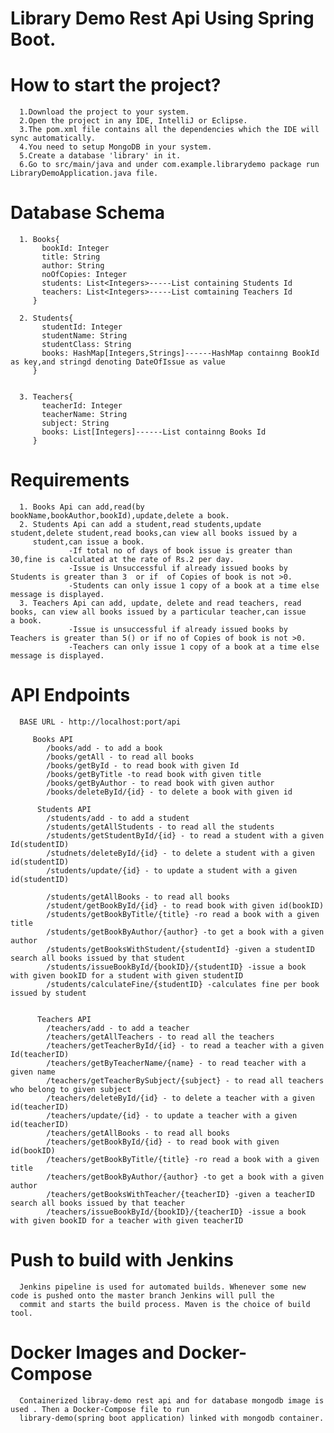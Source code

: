 # Library Demo Rest Api Using Spring Boot.

# How to start the project?
      1.Download the project to your system.
      2.Open the project in any IDE, IntelliJ or Eclipse.
      3.The pom.xml file contains all the dependencies which the IDE will sync automatically.
      4.You need to setup MongoDB in your system.
      5.Create a database 'library' in it.
      6.Go to src/main/java and under com.example.librarydemo package run LibraryDemoApplication.java file.
 
# Database Schema
      1. Books{
           bookId: Integer
           title: String
           author: String
           noOfCopies: Integer
           students: List<Integers>-----List containing Students Id 
           teachers: List<Integers>-----List comtaining Teachers Id   
         }
        
      2. Students{
           studentId: Integer
           studentName: String
           studentClass: String
           books: HashMap[Integers,Strings]------HashMap containng BookId as key,and stringd denoting DateOfIssue as value       
         }  
         
       
      3. Teachers{
           teacherId: Integer
           teacherName: String
           subject: String
           books: List[Integers]------List containng Books Id        
         }    
     
# Requirements
      1. Books Api can add,read(by bookName,bookAuthor,bookId),update,delete a book.
      2. Students Api can add a student,read students,update student,delete student,read books,can view all books issued by a     
         student,can issue a book.
                 -If total no of days of book issue is greater than 30,fine is calculated at the rate of Rs.2 per day.
                 -Issue is Unsuccessful if already issued books by Students is greater than 3  or if  of Copies of book is not >0.
                 -Students can only issue 1 copy of a book at a time else message is displayed.
      3. Teachers Api can add, update, delete and read teachers, read books, can view all books issued by a particular teacher,can issue          a book.
                 -Issue is unsuccessful if already issued books by Teachers is greater than 5() or if no of Copies of book is not >0.
                 -Teachers can only issue 1 copy of a book at a time else message is displayed.
                 
                     
                     
                     
     
# API Endpoints
      BASE URL - http://localhost:port/api

         Books API
            /books/add - to add a book
            /books/getAll - to read all books
            /books/getById - to read book with given Id
            /books/getByTitle -to read book with given title
            /books/getByAuthor - to read book with given author
            /books/deleteById/{id} - to delete a book with given id
           
          Students API
            /students/add - to add a student
            /students/getAllStudents - to read all the students
            /students/getStudentById/{id} - to read a student with a given Id(studentID)
            /studnets/deleteById/{id} - to delete a student with a given id(studentID)
            /students/update/{id} - to update a student with a given id(studentID)
            
            /students/getAllBooks - to read all books
            /student/getBookById/{id} - to read book with given id(bookID)
            /students/getBookByTitle/{title} -ro read a book with a given title
            /students/getBookByAuthor/{author} -to get a book with a given author
            /students/getBooksWithStudent/{studentId} -given a studentID search all books issued by that student
            /students/issueBookById/{bookID}/{studentID} -issue a book with given bookID for a student with given studentID
            /students/calculateFine/{studentID} -calculates fine per book issued by student
            
            
          Teachers API
            /teachers/add - to add a teacher
            /teachers/getAllTeachers - to read all the teachers
            /teachers/getTeacherById/{id} - to read a teacher with a given Id(teacherID)
            /teachers/getByTeacherName/{name} - to read teacher with a given name
            /teachers/getTeacherBySubject/{subject} - to read all teachers who belong to given subject 
            /teachers/deleteById/{id} - to delete a teacher with a given id(teacherID)
            /teachers/update/{id} - to update a teacher with a given id(teacherID)
            /teachers/getAllBooks - to read all books
            /teachers/getBookById/{id} - to read book with given id(bookID)
            /teachers/getBookByTitle/{title} -ro read a book with a given title
            /teachers/getBookByAuthor/{author} -to get a book with a given author
            /teachers/getBooksWithTeacher/{teacherID} -given a teacherID search all books issued by that teacher
            /teachers/issueBookById/{bookID}/{teacherID} -issue a book with given bookID for a teacher with given teacherID


# Push to build with Jenkins
      Jenkins pipeline is used for automated builds. Whenever some new code is pushed onto the master branch Jenkins will pull the  
      commit and starts the build process. Maven is the choice of build tool.
      
# Docker Images and Docker-Compose
      Containerized libray-demo rest api and for database mongodb image is used . Then a Docker-Compose file to run  
      library-demo(spring boot application) linked with mongodb container.
